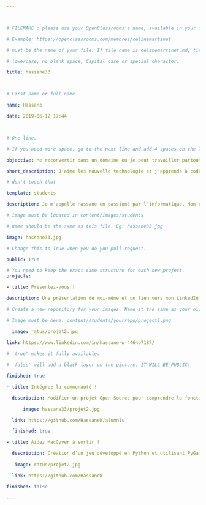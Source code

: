 ```yaml
---



# FILENAME : please use your OpenClassrooms's name, available in your url.

# Example: https://openclassrooms.com/membres/celinemartinet

# must be the name of your file. If file name is celinemartinet.md, title is celinemartinet.

# lowercase, no blank space, Capital case or special character.

title: hassane33



# First name or full name

name: Hassane

date: 2019-06-12 17:44



# One line.

# If you need more space, go to the next line and add 4 spaces on the left, as in 'description'.

objective: Me reconvertir dans un domaine ou je peut travailler partout dans le monde.

short_description: J'aime les nouvelle technologie et j'apprends à coder afin d'effectuer une reconversion professionelle.

# don't touch that

template: students

description: Je m'appelle Hassane un passioné par l'informatique. Mon objective c'est être developpeur Swift/ios. 

# image must be located in content/images/students

# name should be the same as this file. Eg: hassane33.jpg

image: hassane33.jpg

# Change this to True when you do you pull request.

public: True

# You need to keep the exact same structure for each new project.
projects:

- title: Présentez-vous !

description: Une présentation de moi-même et un lien vers mon LinkedIn.

# Create a new repository for your images. Name it the same as your nickname and profile picture.

# Image must be here: content/students/yourrepo/project1.png

  image: ratus/projet2.jpg
  
link: https://www.linkedin.com/in/hassane-w-4464b7187/

# 'true' makes it fully available.

# 'false' will add a black layer on the picture. IT WILL BE PUBLIC!

finished: true

- title: Intégrez la communauté !

  description: Modifier un projet Open Source pour comprendre le fonctionnement de Git, de Github et des pull requests.

      image: hassane33/projet2.jpg

  link: https://github.com/HassaneW/alumnis

  finished: true

- title: Aidez MacGyver à sortir !

  description: Création d’un jeu développé en Python et utilisant PyGame.
  
   image: ratus/projet2.jpg

  link: https://github.com/HassaneW

finished: false

---
```

